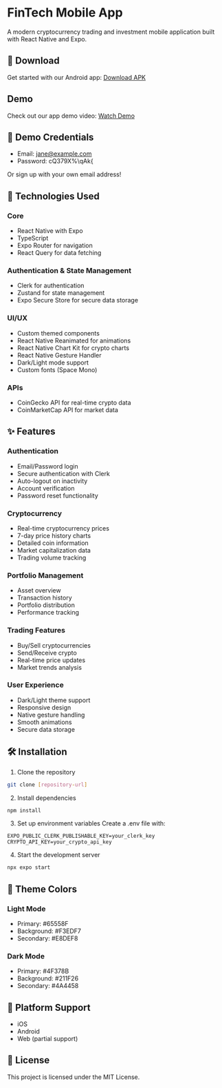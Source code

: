 # FinTech Mobile App

A modern cryptocurrency trading and investment mobile application built with React Native and Expo.

## 📱 Download
Get started with our Android app:
[Download APK](assets/fintech.apk)

## Demo
Check out our app demo video:
[Watch Demo](assets/videos/mockup.mp4)

## 🔐 Demo Credentials
- Email: jane@example.com
- Password: cQ379X%\qAk{

Or sign up with your own email address!

## 🚀 Technologies Used

### Core
- React Native with Expo
- TypeScript
- Expo Router for navigation
- React Query for data fetching

### Authentication & State Management
- Clerk for authentication
- Zustand for state management
- Expo Secure Store for secure data storage

### UI/UX
- Custom themed components
- React Native Reanimated for animations
- React Native Chart Kit for crypto charts
- React Native Gesture Handler
- Dark/Light mode support
- Custom fonts (Space Mono)

### APIs
- CoinGecko API for real-time crypto data
- CoinMarketCap API for market data

## ✨ Features

### Authentication
- Email/Password login
- Secure authentication with Clerk
- Auto-logout on inactivity
- Account verification
- Password reset functionality

### Cryptocurrency
- Real-time cryptocurrency prices
- 7-day price history charts
- Detailed coin information
- Market capitalization data
- Trading volume tracking

### Portfolio Management
- Asset overview
- Transaction history
- Portfolio distribution
- Performance tracking

### Trading Features
- Buy/Sell cryptocurrencies
- Send/Receive crypto
- Real-time price updates
- Market trends analysis

### User Experience
- Dark/Light theme support
- Responsive design
- Native gesture handling
- Smooth animations
- Secure data storage

## 🛠️ Installation

1. Clone the repository
```bash
git clone [repository-url]
```

2. Install dependencies
```bash
npm install
```

3. Set up environment variables
Create a .env file with:
```
EXPO_PUBLIC_CLERK_PUBLISHABLE_KEY=your_clerk_key
CRYPTO_API_KEY=your_crypto_api_key
```

4. Start the development server
```bash
npx expo start
```

## 🎨 Theme Colors

### Light Mode
- Primary: #65558F
- Background: #F3EDF7
- Secondary: #E8DEF8

### Dark Mode
- Primary: #4F378B
- Background: #211F26
- Secondary: #4A4458

## 📱 Platform Support
- iOS
- Android
- Web (partial support)

## 📄 License
This project is licensed under the MIT License.